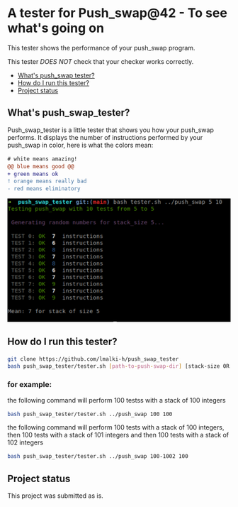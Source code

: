 # A tester for Push_swap@42 - To see what's going on
This tester shows the performance of your push_swap program. 

This tester *DOES NOT* check that your checker works correctly.

* [What's push_swap tester?](#what's-push_swap_tester)
* [How do I run this tester?](#how-do-I-run-this-tester)
* [Project status](#project-status)


## What's push_swap_tester?

Push_swap_tester is a little tester that shows you how your push_swap performs.
It displays the number of instructions performed by your push_swap in color, here is what the colors mean:
```diff
# white means amazing!
@@ blue means good @@
+ green means ok
! orange means really bad
- red means eliminatory
```

![Screenshot](screenshot.png)


## How do I run this tester?

```bash
git clone https://github.com/lmalki-h/push_swap_tester
bash push_swap_tester/tester.sh [path-to-push-swap-dir] [stack-size 0R range] [nb_of_tests]
```
### for example:
the following command will perform 100 testss with a stack of 100 integers
```bash
bash push_swap_tester/tester.sh ../push_swap 100 100
```
   
the following command will perform 100 tests with a stack of 100 integers, then 100 tests with a stack of 101 integers and then 100 tests with a stack of 102 integers
```bash
bash push_swap_tester/tester.sh ../push_swap 100-1002 100
```

## Project status
This project was submitted as is.
